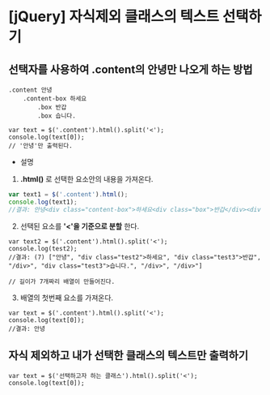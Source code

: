 # [jQuery] 자식제외 클래스의 텍스트 선택하기


## 선택자를 사용하여 .content의 **안녕**만 나오게 하는 방법

```
.content 안녕
	.content-box 하세요
		.box 반갑
		.box 습니다.
```

```
var text = $('.content').html().split('<');
console.log(text[0]);
// '안녕'만 출력된다.
```
- 설명
1. **.html()** 로 선택한 요소안의 내용을 가져온다.
``` javascript
var text1 = $('.content').html();
console.log(text1);
//결과: 안녕<div class="content-box">하세요<div class="box">반갑</div><div class="box">습니다.</div></div>
```

2. 선택된 요소를 **'<'을 기준으로 분할** 한다.
```
var text2 = $('.content').html().split('<');
console.log(test2);
//결과: (7) ["안녕", "div class="test2">하세요", "div class="test3">반갑", "/div>", "div class="test3">습니다.", "/div>", "/div>"]

// 길이가 7개짜리 배열이 만들어진다.
```

3. 배열의 첫번째 요소를 가져온다.
```
var text = $('.content').html().split('<');
console.log(text[0]);
//결과: 안녕
```

## 자식 제외하고 내가 선택한 클래스의 텍스트만 출력하기
```
var text = $('선택하고자 하는 클래스').html().split('<');
console.log(text[0]);
```
